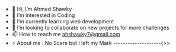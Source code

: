 - 👋 Hi, I’m Ahmed Shawky
- 👀 I’m interested in Coding
- 🌱 I’m currently learning web development
- 💞️ I’m looking to collaborate on new projects for more challenges
- 📫 How to reach me ahshawky7@gmail.com
- ⚡ About me : No Scare but I left my Mark --------------------{>>

<!---
AhmedShawkyDev/AhmedShawkyDev is a ✨ special ✨ repository because its `README.md` (this file) appears on your GitHub profile.
You can click the Preview link to take a look at your changes.
--->

